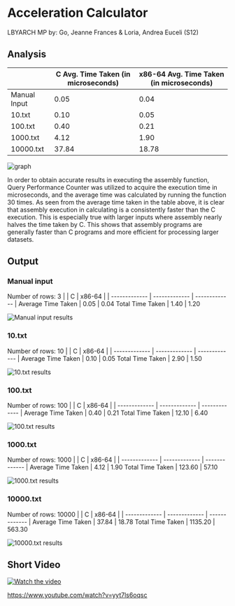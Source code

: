 # Acceleration Calculator
LBYARCH MP by: Go, Jeanne Frances & Loria, Andrea Euceli (S12)

## Analysis

| |C Avg. Time Taken (in microseconds) |x86-64 Avg. Time Taken (in microseconds)|
| ------------- | ------------- | ------------- |
Manual Input | 0.05 | 0.04
10.txt | 0.10 | 0.05
100.txt | 0.40 | 0.21
1000.txt | 4.12 | 1.90
10000.txt | 37.84 | 18.78

![graph](https://github.com/user-attachments/assets/ea5c611f-e802-4203-aeae-2d5e92f3e731)

In order to obtain accurate results in executing the assembly function, Query Performance Counter was utilized to acquire the execution time in microseconds, and the average time was calculated by running the function 30 times. As seen from the average time taken in the table above, it is clear that assembly execution in calculating is a consistently faster than the C execution. This is especially true with larger inputs where assembly nearly halves the time taken by C. This shows that assembly programs are generally faster than C programs and more efficient for processing larger datasets.

## Output
### Manual input
Number of rows: 3
| | C | x86-64 |
| ------------- | ------------- | ------------- |
Average Time Taken | 0.05 | 0.04
Total Time Taken | 1.40 | 1.20

![Manual input results](https://github.com/user-attachments/assets/caeb6cd0-d353-4a63-8929-0d7f39cc0a9b)

### 10.txt
Number of rows: 10
| | C | x86-64 |
| ------------- | ------------- | ------------- |
Average Time Taken | 0.10 | 0.05
Total Time Taken | 2.90 | 1.50

![10.txt results](https://github.com/user-attachments/assets/31709683-cb4f-4f04-ba52-f0a98251459f)

### 100.txt
Number of rows: 100
| | C | x86-64 |
| ------------- | ------------- | ------------- |
Average Time Taken | 0.40 | 0.21
Total Time Taken | 12.10 | 6.40

![100.txt results](https://github.com/user-attachments/assets/8dce7d02-b9a8-4df6-be88-7603881fbade)

### 1000.txt
Number of rows: 1000
| | C | x86-64 |
| ------------- | ------------- | ------------- |
Average Time Taken | 4.12 | 1.90
Total Time Taken | 123.60 | 57.10

![1000.txt results](https://github.com/user-attachments/assets/9673b534-4757-4ea4-b6e1-3310b0114e10)

### 10000.txt
Number of rows: 10000
| | C | x86-64 |
| ------------- | ------------- | ------------- |
Average Time Taken | 37.84 | 18.78
Total Time Taken | 1135.20 | 563.30

![10000.txt results](https://github.com/user-attachments/assets/74d0ff2a-59e2-439c-aa1f-17e54a971eba)

## Short Video
[![Watch the video](https://img.youtube.com/vi/yyt7ls6oqsc/0.jpg)](https://www.youtube.com/watch?v=yyt7ls6oqsc)

https://www.youtube.com/watch?v=yyt7ls6oqsc

